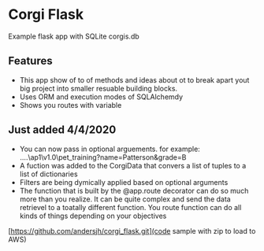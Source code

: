 # Corgi Flask
Example flask app with SQLite corgis.db

## Features
- This app show of to of methods and ideas about ot to break apart yout big project into smaller resuable building blocks.
- Uses ORM and execution modes of SQLAlchemdy
- Shows you routes with variable

## Just added 4/4/2020
- You can now pass in optional arguements.  for example: ....\ap1\v1.0\pet_training?name=Patterson&grade=B
- A fuction was added to the CorgiData that convers a list of tuples to a list of dictionaries
- Filters are being dymically applied based on optional arguments
- The function that is built by the @app.route decorator can do so much more than you realize.  It can be quite complex and send the data retrievel to a toatally different function. You route function can do all kinds of things depending on your objectives

[https://github.com/andersjh/corgi_flask.git](code sample with zip to load to AWS)
